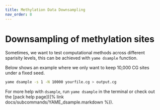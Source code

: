 ```yaml
---
title: Methylation Data Downsampling
nav_order: 8
---
```


# Downsampling of methylation sites

Sometimes, we want to test computational methods across different sparisity levels, this can be achieved with `yame dsample` function.

Below shows an example where we only want to keep 10,000 CG sites under a fixed seed.

```bash
yame dsample -s 1 -N 10000 yourfile.cg > output.cg
``` 

For more help with `dsample`, run `yame dsample` in the terminal or check out the
[pack help page]({% link docs/subcommands/YAME_dsample.markdown %}).